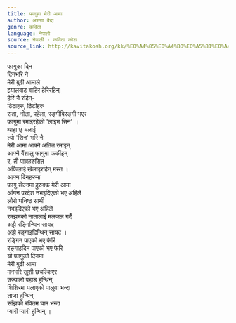 ```yaml
---
title: फागुमा मेरी आमा
author: अरुणा वैद्य
genre: कविता
language: नेपाली
source: नेपाली - कविता कोश
source_link: http://kavitakosh.org/kk/%E0%A4%85%E0%A4%B0%E0%A5%81%E0%A4%A3%E0%A4%BE_%E0%A4%B5%E0%A5%88%E0%A4%A6%E0%A5%8D%E0%A4%AF
---
```


फागुका दिन  
दिनभरि नै  
मेरी बुढी आमाले  
झ्यालबाट बाहिर हेरिरहिन्  
हेरि नै रहिन्-  
ठिटाहरु, ठिटीहरु  
राता, नीला, पहेंला, रङ्गीबिरङ्गी भएर  
फागुमा रमाइरहेको 'लाइभ सिन' ।  
थाहा छ् मलाई  
त्यो 'सिन' भरि नै  
मेरी आमा आफ्नै अतित रमाइन्  
आफ्नै बैंशालु फागुमा फर्कीइन्  
र, ती पात्रहरुसित  
आँफैलाई खेलाइरहिन् मस्त ।  
आफ्न दिनहरुमा  
फागु खेल्नमा हुरुक्क मेरी आमा  
आँगन परदेश नभइदिएको भए अहिले  
लौरो घनिष्ठ साथी  
नभइदिएको भए अहिले  
रमझमको नातालाई मलजल गर्दै  
अझै रङ्गिन्थिन सायद  
अझै रङ्गाइदिन्थिन् सायद ।  
रङ्गिन पाएको भए फेरि  
रङ्गाइदिन पाएको भए फेरि  
यो फागुको दिनमा  
मेरी बुढी आमा  
मनभरि खुशी छचल्किएर  
उज्यालो पहाड हुन्थिन्  
शिशिरमा पलाएको पालुवा भन्दा  
ताजा हुन्थिन्  
साँझको रक्तिम घाम भन्दा  
प्यारी प्यारी हुन्थिन् ।
